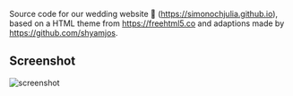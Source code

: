 Source code for our wedding website 👫 (https://simonochjulia.github.io), based on a HTML theme from https://freehtml5.co and adaptions made by https://github.com/shyamjos.

## Screenshot
![screenshot](https://repository-images.githubusercontent.com/698651028/fbae82e0-b0bd-4295-a840-f049886a861e)
